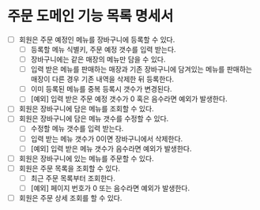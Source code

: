 # 주문 도메인 기능 목록 명세서

- [ ] 회원은 주문 예정인 메뉴를 장바구니에 등록할 수 있다.
  - [ ] 등록할 메뉴 식별키, 주문 예정 갯수를 입력 받는다.
  - [ ] 장바구니에는 같은 매장의 메뉴만 담을 수 있다.
  - [ ] 입력 받은 메뉴를 판매하는 매장과 기존 장바구니에 담겨있는 메뉴를 판매하는 매장이 다른 경우 기존 내역을 삭제한 뒤 등록한다.
  - [ ] 이미 등록된 메뉴를 중복 등록시 갯수가 변경된다.
  - [ ] [예외] 입력 받은 주문 예정 갯수가 0 혹은 음수라면 예외가 발생한다.
- [ ] 회원은 장바구니에 담은 메뉴를 조회할 수 있다.
- [ ] 회원은 장바구니에 담은 메뉴 갯수를 수정할 수 있다.
  - [ ] 수정할 메뉴 갯수를 입력 받는다.
  - [ ] 입력 받는 메뉴 갯수가 0이면 장바구니에서 삭제한다.
  - [ ] [예외] 입력 받은 메뉴 갯수가 음수라면 예외가 발생한다.

- [ ] 회원은 장바구니에 있는 메뉴를 주문할 수 있다.
- [ ] 회원은 주문 목록을 조회할 수 있다.
  - [ ] 최근 주문 목록부터 조회한다.
  - [ ] [예외] 페이지 번호가 0 또는 음수라면 예외가 발생한다.
- [ ] 회원은 주문 상세 조회를 할 수 있다.